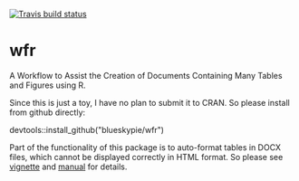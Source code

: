 <!-- badges: start -->
  [![Travis build status](https://travis-ci.org/blueskypie/wfr.svg?branch=master)](https://travis-ci.org/blueskypie/wfr)
  <!-- badges: end -->
  
# wfr
A Workflow to Assist the Creation of Documents Containing Many Tables and Figures using R.

Since this is just a toy, I have no plan to submit it to CRAN. So please install from github directly:

devtools::install_github("blueskypie/wfr")

Part of the functionality of this package is to auto-format tables in DOCX files, which cannot be displayed correctly in HTML format. So please see [vignette](https://github.com/blueskypie/wfr/blob/main/wfr.vignette.pdf) and [manual](https://github.com/blueskypie/wfr/blob/main/wfr.manual.pdf) for details. 
